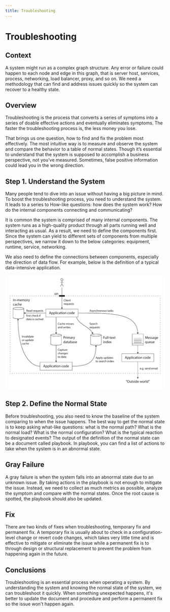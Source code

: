 ```yaml
---
title: Troubleshooting
---
```


# Troubleshooting

## Context

A system might run as a complex graph structure. Any error or failure could happen to each node and edge in this graph, that is server host, services, process, networking, load balancer, proxy, and so on. We need a methodology that can find and address issues quickly so the system can recover to a healthy state.

## Overview

Troubleshooting is the process that converts a series of symptoms into a series of doable effective actions and eventually eliminates symptoms. The faster the troubleshooting process is, the less money you lose.

That brings us one question, how to find and fix the problem most effectively. The most intuitive way is to measure and observe the system and compare the behavior to a table of normal states. Though it’s essential to understand that the system is supposed to accomplish a business perspective, not you’ve measured. Sometimes, false positive information could lead you in the wrong direction.


## Step 1. Understand the System

Many people tend to dive into an issue without having a big picture in mind. To boost the troubleshooting process, you need to understand the system. It leads to a series to How-like questions: how does the system work? How do the internal components connecting and communicating?

It is common the system is comprised of many internal components. The system runs as a high-quality product through all parts running well and interacting as usual. As a result, we need to define the components first. Since the system can yield to different sets of components from multiple perspectives, we narrow it down to the below categories: equipment, runtime, service, networking.

We also need to define the connections between components, especially the direction of data flow. For example, below is the definition of a typical data-intensive application.

![data intensive application](/static/images/data-intensive-app.png)

## Step 2. Define the Normal State

Before troubleshooting, you also need to know the baseline of the system comparing to when the issue happens. The best way to get the normal state is to keep asking what-like questions: what is the normal path? What is the normal load? What is the normal configuration? What is the typical reaction to designated events? The output of the definition of the normal state can be a document called playbook. In playbook, you can find a list of actions to take when the system is in an abnormal state.

## Gray Failure

A gray failure is when the system falls into an abnormal state due to an unknown issue.  By taking actions in the playbook is not enough to mitigate the issue. Instead, we need to collect as much metrics as possible, analyze the symptom and compare with the normal states. Once the root cause is spotted, the playbook should also be updated.

## Fix

There are two kinds of fixes when troubleshooting, temporary fix and permanent fix.  A temporary fix is usually about to check in a configuration-level change or revert code changes, which takes very little time and is effective to mitigate or eliminate the issue while a permanent fix is to through design or structural replacement to prevent the problem from happening again in the future.

## Conclusions

Troubleshooting is an essential process when operating a system. By understanding the system and knowing the normal state of the system, we can troubleshoot it quickly. When something unexpected happens, it's better to update the document and procedure and perform a permanent fix so the issue won't happen again.